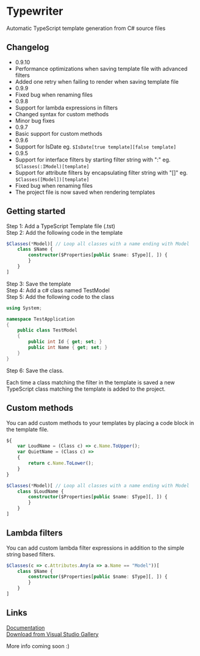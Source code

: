 # Typewriter
Automatic TypeScript template generation from C# source files

## Changelog
* 0.9.10
 * Performance optimizations when saving template file with advanced filters
 * Added one retry when failing to render when saving template file
* 0.9.9
 * Fixed bug when renaming files
* 0.9.8
 * Support for lambda expressions in filters
 * Changed syntax for custom methods
 * Minor bug fixes
* 0.9.7
 * Basic support for custom methods
* 0.9.6
 * Support for IsDate eg. ```$IsDate[true template][false template]```
* 0.9.5
 * Support for interface filters by starting filter string with ":" eg. ```$Classes(:IModel)[template]```
 * Support for attribute filters by encapsulating filter string with "[]" eg. ```$Classes([Model])[template]```
 * Fixed bug when renaming files
 * The project file is now saved when rendering templates

## Getting started
Step 1: Add a TypeScript Template file (.tst)  
Step 2: Add the following code in the template  
```typescript
$Classes(*Model)[ // Loop all classes with a name ending with Model
    class $Name {
        constructor($Properties[public $name: $Type][, ]) {
        }
    }
]
```
Step 3: Save the template  
Step 4: Add a c# class named TestModel  
Step 5: Add the following code to the class  
```c#
using System;

namespace TestApplication
{
    public class TestModel
    {
        public int Id { get; set; }
        public int Name { get; set; }
    }
}
```
Step 6: Save the class.  

Each time a class matching the filter in the template is saved a new TypeScript class matching the template is added to the project.

## Custom methods
You can add custom methods to your templates by placing a code block in the template file.
```typescript
${
    var LoudName = (Class c) => c.Name.ToUpper();
    var QuietName = (Class c) => 
    {
        return c.Name.ToLower();
    }
}

$Classes(*Model)[ // Loop all classes with a name ending with Model
    class $LoudName {
        constructor($Properties[public $name: $Type][, ]) {
        }
    }
]
```

## Lambda filters
You can add custom lambda filter expressions in addition to the simple string based filters.
```typescript
$Classes(c => c.Attributes.Any(a => a.Name == "Model"))[
    class $Name {
        constructor($Properties[public $name: $Type][, ]) {
        }
    }
]
```

## Links
[Documentation](http://frhagn.github.io/Typewriter)  
[Download from Visual Studio Gallery](https://visualstudiogallery.msdn.microsoft.com/e1d68248-f30e-4a5d-bf18-31399a0bcfa6)

More info coming soon :)
